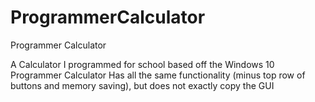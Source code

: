# ProgrammerCalculator
Programmer Calculator

A Calculator I programmed for school based off the Windows 10 Programmer Calculator
Has all the same functionality (minus top row of buttons and memory saving), but does not exactly copy the GUI
